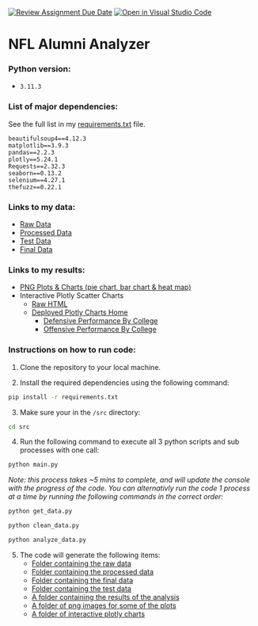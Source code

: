 [![Review Assignment Due Date](https://classroom.github.com/assets/deadline-readme-button-22041afd0340ce965d47ae6ef1cefeee28c7c493a6346c4f15d667ab976d596c.svg)](https://classroom.github.com/a/7A__rrid)
[![Open in Visual Studio Code](https://classroom.github.com/assets/open-in-vscode-2e0aaae1b6195c2367325f4f02e2d04e9abb55f0b24a779b69b11b9e10269abc.svg)](https://classroom.github.com/online_ide?assignment_repo_id=17099592&assignment_repo_type=AssignmentRepo)

# NFL Alumni Analyzer

### Python version:

- `3.11.3`

### List of major dependencies:

See the full list in my [requirements.txt](requirements.txt) file.

```
beautifulsoup4==4.12.3
matplotlib==3.9.3
pandas==2.2.3
plotly==5.24.1
Requests==2.32.3
seaborn==0.13.2
selenium==4.27.1
thefuzz==0.22.1
```

### Links to my data:
- [Raw Data](data/raw)
- [Processed Data](data/processed)
- [Test Data](data/testing)
- [Final Data](data/final)

### Links to my results:
- [PNG Plots & Charts (pie chart, bar chart & heat map)](results/images/)
- Interactive Plotly Scatter Charts
    - [Raw HTML](results/interactive)
    - [Deployed Plotly Charts Home](https://jfulch.github.io/NFL-Alumni-Analyzer-GH-Pages/)
        - [Defensive Performance By College](https://jfulch.github.io/NFL-Alumni-Analyzer-GH-Pages/Defensive_performance_by_college.html)
        - [Offensive Performance By College](https://jfulch.github.io/NFL-Alumni-Analyzer-GH-Pages/Offensive_performance_by_college.html)

### Instructions on how to run code:

1. Clone the repository to your local machine.

2. Install the required dependencies using the following command:
```bash
pip install -r requirements.txt
```

3. Make sure your in the `/src` directory:
```bash
cd src
```

4. Run the following command to execute all 3 python scripts and sub processes with one call:
```bash
python main.py
```
*Note: this process takes ~5 mins to complete, and will update the console with the progress of the code. You can alternativly run the code 1 process at a time by running the following commands in the correct order:*

```bash
python get_data.py
```
```bash
python clean_data.py
```
```bash
python analyze_data.py
```
5. The code will generate the following items:
    - [Folder containing the raw data](data/raw)
    - [Folder containing the processed data](data/processed)
    - [Folder containing the final data](data/final)
    - [Folder containing the test data](data/testing)
    - [A folder containing the results of the analysis](results)
    - [A folder of png images for some of the plots](/results/images/)
    - [A folder of interactive plotly charts](/results/interactive/)
